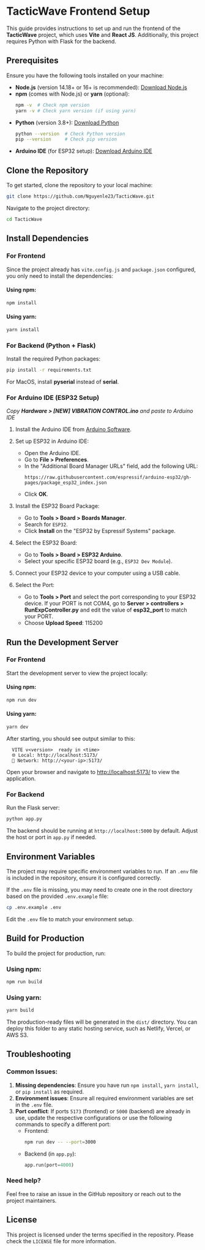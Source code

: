 # TacticWave Frontend Setup

This guide provides instructions to set up and run the frontend of the **TacticWave** project, which uses **Vite** and **React JS**. Additionally, this project requires Python with Flask for the backend.

## Prerequisites

Ensure you have the following tools installed on your machine:

- **Node.js** (version 14.18+ or 16+ is recommended): [Download Node.js](https://nodejs.org/)
- **npm** (comes with Node.js) or **yarn** (optional):
  ```bash
  npm -v  # Check npm version
  yarn -v # Check yarn version (if using yarn)
  ```
- **Python** (version 3.8+): [Download Python](https://www.python.org/)
  ```bash
  python --version  # Check Python version
  pip --version     # Check pip version
  ```
- **Arduino IDE** (for ESP32 setup): [Download Arduino IDE](https://www.arduino.cc/en/software)

## Clone the Repository

To get started, clone the repository to your local machine:

```bash
git clone https://github.com/Nguyenle23/TacticWave.git
```

Navigate to the project directory:

```bash
cd TacticWave
```

## Install Dependencies

### For Frontend
Since the project already has `vite.config.js` and `package.json` configured, you only need to install the dependencies:

#### Using npm:
```bash
npm install
```

#### Using yarn:
```bash
yarn install
```

### For Backend (Python + Flask)

Install the required Python packages:
   ```bash
   pip install -r requirements.txt
   ```
For MacOS, install **pyserial** instead of **serial**.

### For Arduino IDE (ESP32 Setup)
_Copy **Hardware > [NEW] VIBRATION CONTROL.ino** and paste to Arduino IDE_
1. Install the Arduino IDE from [Arduino Software](https://www.arduino.cc/en/software).

2. Set up ESP32 in Arduino IDE:
   - Open the Arduino IDE.
   - Go to **File > Preferences**.
   - In the "Additional Board Manager URLs" field, add the following URL:
     ```
     https://raw.githubusercontent.com/espressif/arduino-esp32/gh-pages/package_esp32_index.json
     ```
   - Click **OK**.

3. Install the ESP32 Board Package:
   - Go to **Tools > Board > Boards Manager**.
   - Search for `ESP32`.
   - Click **Install** on the "ESP32 by Espressif Systems" package.

4. Select the ESP32 Board:
   - Go to **Tools > Board > ESP32 Arduino**.
   - Select your specific ESP32 board (e.g., `ESP32 Dev Module`).

5. Connect your ESP32 device to your computer using a USB cable.

6. Select the Port:
   - Go to **Tools > Port** and select the port corresponding to your ESP32 device. If your PORT is not COM4, go to **Server > controllers > RunExpController.py** and edit the value of **esp32_port** to match your PORT.
   - Choose **Upload Speed**: 115200
   

## Run the Development Server

### For Frontend
Start the development server to view the project locally:

#### Using npm:
```bash
npm run dev
```

#### Using yarn:
```bash
yarn dev
```

After starting, you should see output similar to this:

```
  VITE v<version>  ready in <time>
  🌐 Local: http://localhost:5173/
  📡 Network: http://<your-ip>:5173/
```

Open your browser and navigate to [http://localhost:5173/](http://localhost:5173/) to view the application.

### For Backend
Run the Flask server:

```bash
python app.py
```

The backend should be running at `http://localhost:5000` by default. Adjust the host or port in `app.py` if needed.

## Environment Variables

The project may require specific environment variables to run. If an `.env` file is included in the repository, ensure it is configured correctly.

If the `.env` file is missing, you may need to create one in the root directory based on the provided `.env.example` file:

```bash
cp .env.example .env
```

Edit the `.env` file to match your environment setup.

## Build for Production

To build the project for production, run:

### Using npm:
```bash
npm run build
```

### Using yarn:
```bash
yarn build
```

The production-ready files will be generated in the `dist/` directory. You can deploy this folder to any static hosting service, such as Netlify, Vercel, or AWS S3.

## Troubleshooting

### Common Issues:
1. **Missing dependencies**: Ensure you have run `npm install`, `yarn install`, or `pip install` as required.
2. **Environment issues**: Ensure all required environment variables are set in the `.env` file.
3. **Port conflict**: If ports `5173` (frontend) or `5000` (backend) are already in use, update the respective configurations or use the following commands to specify a different port:
   - Frontend: 
     ```bash
     npm run dev -- --port=3000
     ```
   - Backend (in `app.py`):
     ```python
     app.run(port=4000)
     ```

### Need help?
Feel free to raise an issue in the GitHub repository or reach out to the project maintainers.

## License
This project is licensed under the terms specified in the repository. Please check the `LICENSE` file for more information.
